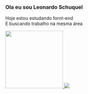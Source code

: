 ### Ola eu sou Leonardo Schuquel

  <p>Hoje estou estudando fornt-end<br>
  E buscando trabalho na mesma área</p>
  
<div>
  <a href="http://github.com/LeonardoSchuquel">
  <img height="180em" src="https://github-readme-stats.vercel.app/api?username=LeonardoSchuquel&show_icons=true&theme=dark">
  <img  src="https://github-readme-stats.vercel.app/api/top-langs/?username=LeonardoSchuquel&layout=compact&langs_count=16&theme=dark">
</div>  
